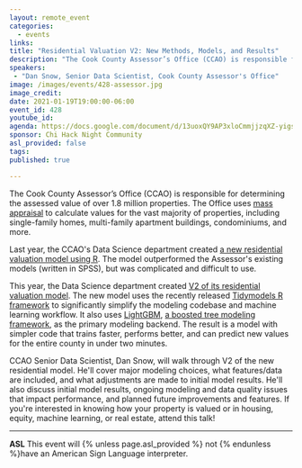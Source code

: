 ```yaml
---
layout: remote_event
categories:
  - events
links: 
title: "Residential Valuation V2: New Methods, Models, and Results"
description: "The Cook County Assessor’s Office (CCAO) is responsible for determining the assessed value of over 1.8 million properties. This year, the Data Science department created V2 of its residential valuation model. CCAO Senior Data Scientist, Dan Snow, will walk through V2 of the new residential model. He'll cover major modeling choices, what features/data are included, and what adjustments are made to initial model results."
speakers:
 - "Dan Snow, Senior Data Scientist, Cook County Assessor's Office"
image: /images/events/428-assessor.jpg
image_credit:
date: 2021-01-19T19:00:00-06:00
event_id: 428
youtube_id:
agenda: https://docs.google.com/document/d/13uoxQY9AP3xloCmmjjzqXZ-yigs2AwrfOkQYa1FAVc8/edit?usp=sharing
sponsor: Chi Hack Night Community
asl_provided: false
tags: 
published: true

---
```


The Cook County Assessor’s Office (CCAO) is responsible for determining the assessed value of over 1.8 million properties. The Office uses [mass appraisal](https://www.iaao.org/media/standards/StandardOnMassAppraisal.pdf) to calculate values for the vast majority of properties, including single-family homes, multi-family apartment buildings, condominiums, and more.

Last year, the CCAO's Data Science department created [a new residential valuation model using R](https://gitlab.com/ccao-data-science---modeling/ccao_sf_cama_dev). The model outperformed the Assessor's existing models (written in SPSS), but was complicated and difficult to use. 

This year, the Data Science department created [V2 of its residential valuation model](https://gitlab.com/ccao-data-science---modeling/models/ccao_res_avm). The new model uses the recently released [Tidymodels R framework](https://www.tidymodels.org/) to significantly simplify the modeling codebase and machine learning workflow. It also uses [LightGBM](https://lightgbm.readthedocs.io/en/latest/), [a boosted tree modeling framework](https://arogozhnikov.github.io/2016/06/24/gradient_boosting_explained.html), as the primary modeling backend. The result is a model with simpler code that trains faster, performs better, and can predict new values for the entire county in under two minutes. 

CCAO Senior Data Scientist, Dan Snow, will walk through V2 of the new residential model. He'll cover major modeling choices, what features/data are included, and what adjustments are made to initial model results. He'll also discuss initial model results, ongoing modeling and data quality issues that impact performance, and planned future improvements and features. If you're interested in knowing how your property is valued or in housing, equity, machine learning, or real estate, attend this talk!

---

**ASL** This event will {% unless page.asl_provided %} not {% endunless %}have an American Sign Language interpreter.
